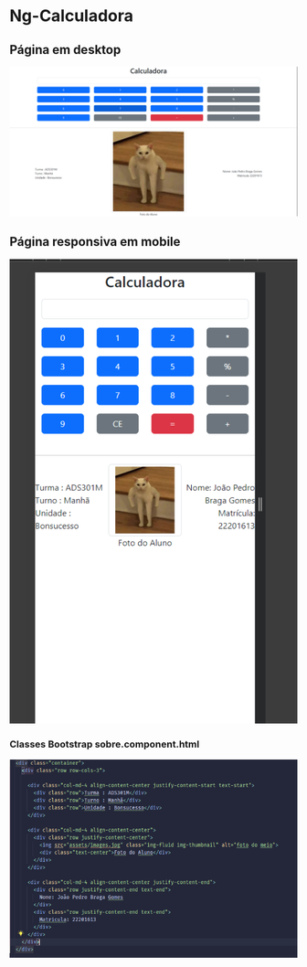 # Ng-Calculadora

## Página em desktop
![alt text](image.png)

## Página responsiva em mobile
![alt text](image-1.png)

### Classes Bootstrap sobre.component.html
![alt text](image-2.png)


